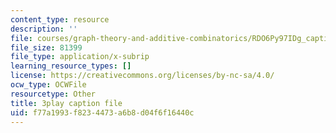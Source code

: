 ```yaml
---
content_type: resource
description: ''
file: courses/graph-theory-and-additive-combinatorics/RDO6Py97IDg_captions.vtt
file_size: 81399
file_type: application/x-subrip
learning_resource_types: []
license: https://creativecommons.org/licenses/by-nc-sa/4.0/
ocw_type: OCWFile
resourcetype: Other
title: 3play caption file
uid: f77a1993-f823-4473-a6b8-d04f6f16440c
---
```

